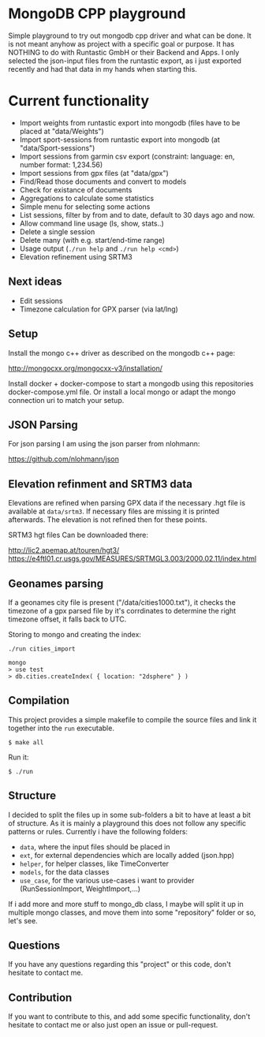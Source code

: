 # MongoDB CPP playground

Simple playground to try out mongodb cpp driver and what can be done.
It is not meant anyhow as project with a specific goal or purpose.
It has NOTHING to do with Runtastic GmbH or their Backend and Apps. 
I only selected the json-input files from the runtastic export, as i just
exported recently and had that data in my hands when starting this.


# Current functionality 

* Import weights from runtastic export into mongodb (files have to be placed at "data/Weights")
* Import sport-sessions from runtastic export into mongodb (at "data/Sport-sessions")
* Import sessions from garmin csv export (constraint: language: en, number format: 1,234.56)
* Import sessions from gpx files (at "data/gpx")
* Find/Read those documents and convert to models
* Check for existance of documents
* Aggregations to calculate some statistics
* Simple menu for selecting some actions
* List sessions, filter by from and to date, default to 30 days ago and now.
* Allow command line usage (ls, show, stats..)
* Delete a single session
* Delete many (with e.g. start/end-time range)
* Usage output (`./run help` and `./run help <cmd>`)
* Elevation refinement using SRTM3

## Next ideas

* Edit sessions
* Timezone calculation for GPX parser (via lat/lng)

## Setup

Install the mongo c++ driver as described on the mongodb c++ page:

http://mongocxx.org/mongocxx-v3/installation/

Install docker + docker-compose to start a mongodb using this
repositories docker-compose.yml file. Or install a local mongo
or adapt the mongo connection uri to match your setup.

## JSON Parsing

For json parsing I am using the json parser from nlohmann:

https://github.com/nlohmann/json

## Elevation refinment and SRTM3 data

Elevations are refined when parsing GPX data if the necessary .hgt file is 
available at `data/srtm3`. If necessary files are missing
it is printed afterwards. The elevation is not refined then for these
points. 

SRTM3 hgt files Can be downloaded there:

http://lic2.apemap.at/touren/hgt3/
https://e4ftl01.cr.usgs.gov/MEASURES/SRTMGL3.003/2000.02.11/index.html

## Geonames parsing

If a geonames city file is present ("/data/cities1000.txt"), it checks
the timezone of a gpx parsed file by it's corrdinates to determine
the right timezone offset, it falls back to UTC.

Storing to mongo and creating the index:

```
./run cities_import
```

```
mongo
> use test
> db.cities.createIndex( { location: "2dsphere" } )
```

## Compilation

This project provides a simple makefile to compile the source files
and link it together into the `run` executable.

```
$ make all
```

Run it:

```
$ ./run
```

## Structure

I decided to split the files up in some sub-folders a bit to have at
least a bit of structure. As it is mainly a playground this does not follow
any specific patterns or rules. Currently i have the following folders:

* `data`, where the input files should be placed in
* `ext`, for external dependencies which are locally added (json.hpp)
* `helper`, for helper classes, like TimeConverter
* `models`, for the data classes
* `use_case`, for the various use-cases i want to provider (RunSessionImport, WeightImport,...)

If i add more and more stuff to mongo_db class, I maybe will split it up in multiple mongo classes,
and move them into some "repository" folder or so, let's see.

## Questions 

If you have any questions regarding this "project" or this code,
don't hesitate to contact me.

## Contribution

If you want to contribute to this, and add some specific functionality,
don't hesitate to contact me or also just open an issue or pull-request. 
